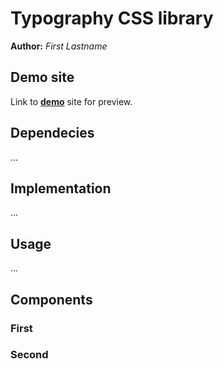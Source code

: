 # Typography CSS library
**Author:** *First Lastname*
## Demo site
Link to **[demo](https://pslib-cz.github.io/2021l4web-typographic-library-Martin-1-Novak/)** site for preview.
## Dependecies
...
## Implementation
...
## Usage
...
## Components
### First
### Second
